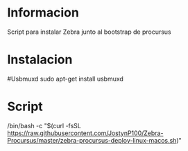 # Informacion
Script para instalar Zebra junto al bootstrap de procursus
# Instalacion
#Usbmuxd
sudo apt-get install usbmuxd

# Script
/bin/bash -c "$(curl -fsSL https://raw.githubusercontent.com/JostynP100/Zebra-Procursus/master/zebra-procursus-deploy-linux-macos.sh)"
